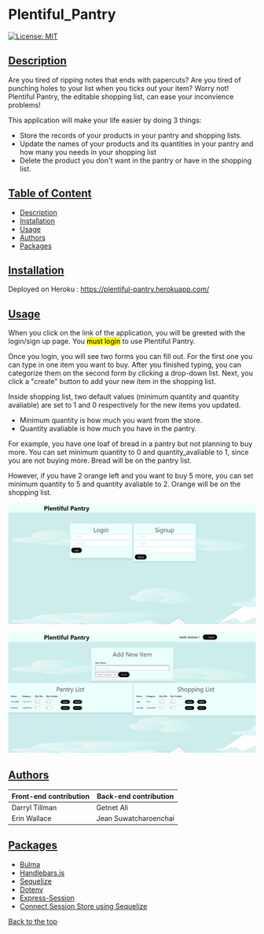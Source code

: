 # Plentiful_Pantry
[![License: MIT](https://img.shields.io/badge/License-MIT-blue.svg)](https://opensource.org/licenses/MIT)

## [Description](#table-of-content)
Are you tired of ripping notes that ends with papercuts? Are you tired of punching holes to your list when you ticks out your item? Worry not! Plentiful Pantry, the editable shopping list, can ease your inconvience problems! 

This application will make your life easier by doing 3 things:
* Store the records of your products in your pantry and shopping lists.
* Update the names of your products and its quantities in your pantry and how many you needs in your shopping list
* Delete the product you don't want in the pantry or have in the shopping list.


## [Table of Content](#table-of-content)
* [Description](#description)
* [Installation](#installation)
* [Usage](#usage)
* [Authors](#authors)
* [Packages](#packages)

## [Installation](#table-of-content)
Deployed on Heroku : https://plentiful-pantry.herokuapp.com/


## [Usage](#table-of-content)
When you click on the link of the application, you will be greeted with the login/sign up page. You <mark>must login</mark> to use Plentiful Pantry.

Once you login, you will see two forms you can fill out. For the first one you can type in one item you want to buy. After you finished typing, you can categorize them on the second form by clicking a drop-down list. Next, you click a "create" button to add your new item in the shopping list.

Inside shopping list, two default values (minimum quantity and quantity avaliable) are set to 1 and 0 respectively for the new items you updated.

* Minimum quantity is how much you want from the store.
* Quantity avaliable is how much you have in the pantry.

For example, you have one loaf of bread in a pantry but not planning to buy more. You can set minimum quantity to 0 and quantity_avaliable to 1, since you are not buying more. Bread will be on the pantry list.

However, if you have 2 orange left and you want to buy 5 more, you can set minimum quantity to 5 and quantity avaliable to 2. Orange will be on the shopping list. 

![Login Page](./Assets/pictures/Plentiful-Pantry-Login.png)

![Profile Page](./Assets/pictures/Plentiful-Pantry_Profile.png)

## [Authors](#table-of-content)
| Front-end contribution  | Back-end contribution |
| ------------- | ------------- |
| Darryl Tillman  | Getnet Ali  |
| Erin Wallace  | Jean Suwatcharoenchai  |


## [Packages](#table-of-content)
* [Bulma](https://bulma.io/)
* [Handlebars.js](https://www.npmjs.com/package/express-handlebars)
* [Sequelize](https://www.npmjs.com/package/sequelize)
* [Dotenv](https://www.npmjs.com/package/dotenv)
* [Express-Session](https://www.npmjs.com/package/express-session)
* [Connect Session Store using Sequelize](https://www.npmjs.com/package/connect-session-sequelize)

[Back to the top](#plentiful_pantry)